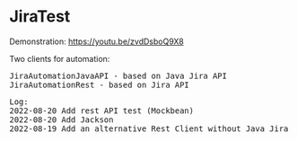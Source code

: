 # JiraTest

Demonstration:
https://youtu.be/zvdDsboQ9X8

Two clients for automation:
<pre>
JiraAutomationJavaAPI - based on Java Jira API
JiraAutomationRest - based on Jira API
</pre>

<pre>
Log:
2022-08-20 Add rest API test (Mockbean)
2022-08-20 Add Jackson
2022-08-19 Add an alternative Rest Client without Java Jira API.
</pre>
